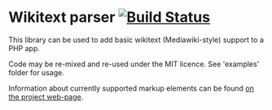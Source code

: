 # Wikitext parser [![Build Status](https://travis-ci.org/mike42/wikitext.svg?branch=master)](https://travis-ci.org/mike42/wikitext)

This library can be used to add basic wikitext (Mediawiki-style) support to a PHP app.

Code may be re-mixed and re-used under the MIT licence. See 'examples' folder for usage.

Information about currently supported markup elements can be found [on the project web-page](http://mike42.me/wikitext/).
